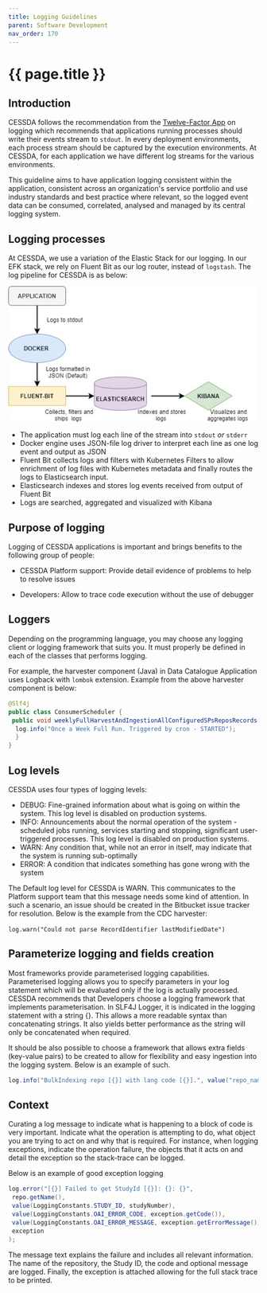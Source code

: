 ```yaml
---
title: Logging Guidelines
parent: Software Development
nav_order: 170
---
```


# {{ page.title }}

## Introduction

CESSDA follows the recommendation from the [Twelve-Factor App](https://12factor.net/)
on logging which recommends that applications running processes should write their events stream to `stdout`.
In every deployment environments, each process stream should be captured by the execution environments.
At CESSDA, for each application we have different log streams for the various environments.

This guideline aims to have application logging consistent within the application, consistent across an organization's
service portfolio and use industry standards and best practice where relevant,
so the logged event data can be consumed, correlated, analysed and managed by its central logging system.

## Logging processes

At CESSDA, we use a variation of the Elastic Stack for our logging.
In our EFK stack, we rely on Fluent Bit as our log router, instead of `logstash`.
The log pipeline for CESSDA is as below:

![Logging_pipeline.jpg](../assets/Logging_pipeline.jpg)

* The application must log each line of the stream into `stdout` *or* `stderr`
* Docker engine uses JSON-file log driver to interpret each line as one log event and output
 as JSON
* Fluent Bit collects logs and filters with Kubernetes Filters to  allow enrichment of log
 files with Kubernetes metadata and finally routes the logs to Elasticsearch input.
* Elasticsearch indexes and stores log events received from output of Fluent Bit
* Logs are searched, aggregated and visualized with Kibana

## Purpose of logging

Logging of CESSDA applications is important and brings benefits to the following group of people:

* CESSDA Platform support: Provide detail evidence of problems to help to resolve issues

* Developers: Allow to trace code execution without the use of debugger

## Loggers

Depending on the programming language, you may choose any logging client or logging framework that suits you.
It must properly be defined in each of the classes that performs logging.

For example, the harvester component (Java) in Data Catalogue Application uses Logback with
`lombok` extension.
Example from the above harvester component is below:

```java
@Slf4j
public class ConsumerScheduler {
 public void weeklyFullHarvestAndIngestionAllConfiguredSPsReposRecords(){
  log.info("Once a Week Full Run. Triggered by cron - STARTED");
  }
}
```

## Log levels

CESSDA uses four types of logging levels:

* DEBUG: Fine-grained information about what is going on within the system. This log level
 is disabled on production systems.
* INFO: Announcements about the normal operation of the system - scheduled jobs running,
 services starting and stopping, significant user-triggered processes.
 This log level is disabled on production systems.
* WARN: Any condition that, while not an error in itself, may indicate that the system is
 running sub-optimally
* ERROR: A condition that indicates something has gone wrong with the system

The Default log level for CESSDA is WARN.
This communicates to the Platform support team that this message needs some kind of attention.
In such a scenario, an issue should be created in the Bitbucket issue tracker for resolution.
Below is the example from the CDC harvester:

`log.warn("Could not parse RecordIdentifier lastModifiedDate")`

## Parameterize logging  and fields creation

Most frameworks provide parameterised logging capabilities.
Parameterised logging allows you to specify parameters in your log statement which will be evaluated only if the log is actually processed.
CESSDA recommends that Developers choose a logging framework that implements parameterisation.
In  SLF4J Logger, it is indicated in the logging statement with a string {}.
This allows a more readable syntax than concatenating strings.
It also yields better performance as the string will only be concatenated when required.

It should be also possible to choose a framework that allows extra fields (key-value pairs)
to be created to allow for flexibility and easy ingestion into the logging system.
Below is an example of such.

```java
log.info("BulkIndexing repo [{}] with lang code [{}].", value("repo_name", repo.getName()), value("lang_code", lang));
```

## Context

Curating a log message to indicate what is happening to a block of code is very important.
Indicate what the operation is attempting to do, what object you are trying to act on and why that is required.
For instance, when logging exceptions, indicate the operation failure,
the objects that it acts on and detail the exception so the stack-trace can be logged.

Below is an example of good exception logging

```java
log.error("[{}] Failed to get StudyId [{}]: {}: {}",
 repo.getName(),
 value(LoggingConstants.STUDY_ID, studyNumber),
 value(LoggingConstants.OAI_ERROR_CODE, exception.getCode()),
 value(LoggingConstants.OAI_ERROR_MESSAGE, exception.getErrorMessage()),
 exception
);
```

The message text explains the failure and includes all relevant information.
The name of the repository, the Study ID, the code and optional message are logged.
Finally, the exception is attached allowing for the full stack trace to be printed.
